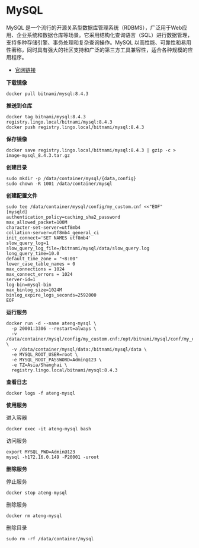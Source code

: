 # MySQL

MySQL 是一个流行的开源关系型数据库管理系统（RDBMS），广泛用于Web应用、企业系统和数据仓库等场景。它采用结构化查询语言（SQL）进行数据管理，支持多种存储引擎、事务处理和复杂查询操作。MySQL 以高性能、可靠性和易用性著称，同时具有强大的社区支持和广泛的第三方工具兼容性，适合各种规模的应用程序。

- [官网链接](https://www.mysql.com/)

**下载镜像**

```
docker pull bitnami/mysql:8.4.3
```

**推送到仓库**

```
docker tag bitnami/mysql:8.4.3 registry.lingo.local/bitnami/mysql:8.4.3
docker push registry.lingo.local/bitnami/mysql:8.4.3
```

**保存镜像**

```
docker save registry.lingo.local/bitnami/mysql:8.4.3 | gzip -c > image-mysql_8.4.3.tar.gz
```

**创建目录**

```
sudo mkdir -p /data/container/mysql/{data,config}
sudo chown -R 1001 /data/container/mysql
```

**创建配置文件**

```
sudo tee /data/container/mysql/config/my_custom.cnf <<"EOF"
[mysqld]
authentication_policy=caching_sha2_password
max_allowed_packet=100M
character-set-server=utf8mb4
collation-server=utf8mb4_general_ci
init_connect='SET NAMES utf8mb4'
slow_query_log=1
slow_query_log_file=/bitnami/mysql/data/slow_query.log
long_query_time=10.0
default_time_zone = "+8:00"
lower_case_table_names = 0
max_connections = 1024
max_connect_errors = 1024
server-id=1
log-bin=mysql-bin
max_binlog_size=1024M
binlog_expire_logs_seconds=2592000
EOF
```

**运行服务**

```
docker run -d --name ateng-mysql \
  -p 20001:3306 --restart=always \
  -v /data/container/mysql/config/my_custom.cnf:/opt/bitnami/mysql/conf/my_custom.cnf:ro \
  -v /data/container/mysql/data:/bitnami/mysql/data \
  -e MYSQL_ROOT_USER=root \
  -e MYSQL_ROOT_PASSWORD=Admin@123 \
  -e TZ=Asia/Shanghai \
  registry.lingo.local/bitnami/mysql:8.4.3
```

**查看日志**

```
docker logs -f ateng-mysql
```

**使用服务**

进入容器

```
docker exec -it ateng-mysql bash
```

访问服务

```
export MYSQL_PWD=Admin@123
mysql -h172.16.0.149 -P20001 -uroot
```

**删除服务**

停止服务

```
docker stop ateng-mysql
```

删除服务

```
docker rm ateng-mysql
```

删除目录

```
sudo rm -rf /data/container/mysql
```

